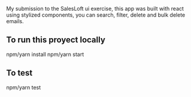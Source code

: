My submission to the SalesLoft ui exercise, this app was built with react using stylized components, you can search, filter, delete and bulk delete emails.

## To run this proyect locally

npm/yarn install
npm/yarn start

## To test

npm/yarn test
